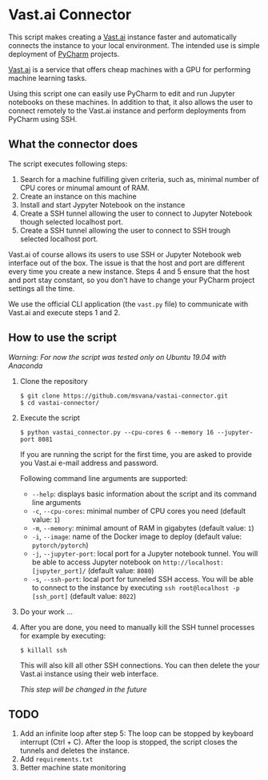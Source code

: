 # Vast.ai Connector

This script makes creating a [Vast.ai](vast.ai) instance faster and automatically
connects the instance to your local environment. The intended use is simple deployment
of [PyCharm](https://www.jetbrains.com/pycharm/) projects. 

[Vast.ai](vast.ai) is a service
that offers cheap machines with a GPU for performing 
machine learning tasks.

Using this script one can easily use PyCharm to edit and run Jupyter
notebooks on these machines. In addition to that, it also allows the user
to connect remotely to the Vast.ai instance and perform deployments from
PyCharm using SSH. 

## What the connector does

The script executes following steps:

1. Search for a machine fulfilling given criteria, such as, 
minimal number of CPU cores or minumal amount of RAM.
2. Create an instance on this machine
3. Install and start Jypyter Notebook on the instance
4. Create a SSH tunnel allowing the user to connect to Jupyter Notebook
   though selected localhost port.
5. Create a SSH tunnel allowing the user to connect to SSH trough selected
   localhost port.

Vast.ai of course allows its users to use SSH or Jupyter Notebook web
interface out of the box. The issue is that the host and port are different
every time you create a new instance. Steps 4 and 5 ensure that the host 
and port stay constant, so you don't have to change your PyCharm project settings all the 
time.

We use the official CLI application (the `vast.py` file) 
to communicate with Vast.ai and execute steps 1 and 2.

## How to use the script

*Warning: For now the script was tested only on Ubuntu 19.04 with Anaconda*

1. Clone the repository

   ```shell script
   $ git clone https://github.com/msvana/vastai-connector.git
   $ cd vastai-connector/
   ```

3. Execute the script

   ```shell script
   $ python vastai_connector.py --cpu-cores 6 --memory 16 --jupyter-port 8081
   ```
   If you are running the script for the first time, you are asked to provide
   you Vast.ai e-mail address and password.
   
   Following command line arguments are supported:
   - `--help`: displays basic information about the script and its command line arguments
   - `-c`, `--cpu-cores`: minimal number of CPU cores you need (default value: `1`)
   - `-m`, `--memory`: minimal amount of RAM in gigabytes (default value: `1`)
   - `-i`, `--image`: name of the Docker image to deploy (default value: `pytorch/pytorch`)
   - `-j`, `--jupyter-port`: local port for a Jupyter notebook tunnel. You will be able to 
      access Jupyter notebook on `http://localhost:[jupyter_port]/` (default value: `8080`)
   - `-s`, `--ssh-port`: local port for tunneled SSH access. You will be able to connect to the 
      instance by executing `ssh root@localhost -p [ssh_port]` (default value: `8022`)
   
4. Do your work ...

5. After you are done, you need to manually kill the SSH tunnel processes for example
   by executing:
   
   ```shell script
   $ killall ssh
   ```
   
   This will also kill all other SSH connections.
   You can then delete the your Vast.ai instance using their web interface.
   
   *This step will be changed in the future*
   
## TODO

1. Add an infinite loop after step 5:
    The loop can be stopped by keyboard interrupt (Ctrl + C). After the loop
    is stopped, the script closes the tunnels and deletes the instance.
2. Add `requirements.txt`
3. Better machine state monitoring
